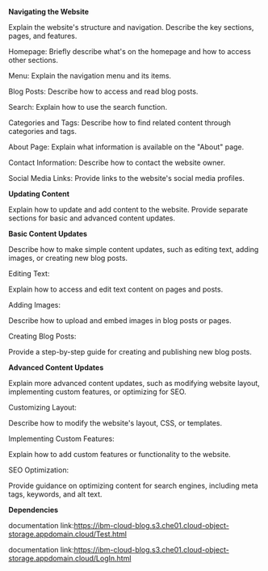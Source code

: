 **Navigating the Website**

Explain the website's structure and navigation. Describe the key sections, pages, and features.

Homepage: Briefly describe what's on the homepage and how to access other sections.

Menu: Explain the navigation menu and its items.

Blog Posts: Describe how to access and read blog posts.

Search: Explain how to use the search function.

Categories and Tags: Describe how to find related content through categories and tags.

About Page: Explain what information is available on the "About" page.

Contact Information: Describe how to contact the website owner.

Social Media Links: Provide links to the website's social media profiles.



**Updating Content**

Explain how to update and add content to the website. Provide separate sections for basic and advanced content updates.

**Basic Content Updates**

Describe how to make simple content updates, such as editing text, adding images, or creating new blog posts.

Editing Text:

Explain how to access and edit text content on pages and posts.

Adding Images:

Describe how to upload and embed images in blog posts or pages.

Creating Blog Posts:

Provide a step-by-step guide for creating and publishing new blog posts.



**Advanced Content Updates**

Explain more advanced content updates, such as modifying website layout, implementing custom features, or optimizing for SEO.

Customizing Layout:

Describe how to modify the website's layout, CSS, or templates.

Implementing Custom Features:

Explain how to add custom features or functionality to the website.

SEO Optimization:

Provide guidance on optimizing content for search engines, including meta tags, keywords, and alt text.


**Dependencies**

documentation link:https://ibm-cloud-blog.s3.che01.cloud-object-storage.appdomain.cloud/Test.html

documentation link:https://ibm-cloud-blog.s3.che01.cloud-object-storage.appdomain.cloud/LogIn.html




